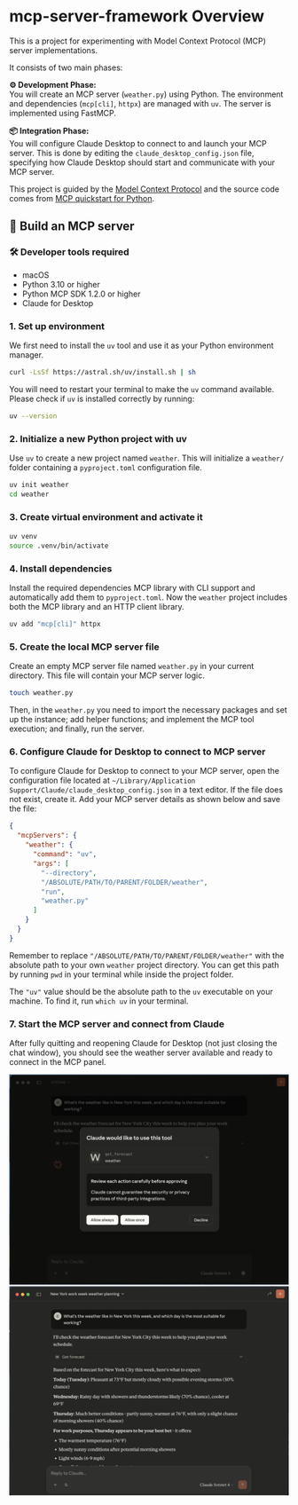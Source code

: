 # mcp-server-framework Overview
This is a project for experimenting with Model Context Protocol (MCP) server implementations. 

It consists of two main phases:

**⚙️ Development Phase:**  
You will create an MCP server (`weather.py`) using Python. The environment and dependencies (`mcp[cli]`, `httpx`) are managed with `uv`. The server is implemented using FastMCP.

**📦 Integration Phase:**  
You will configure Claude Desktop to connect to and launch your MCP server. This is done by editing the `claude_desktop_config.json` file, specifying how Claude Desktop should start and communicate with your MCP server.

This project is guided by the [Model Context Protocol](https://modelcontextprotocol.io/docs/develop/build-server) and the source code comes from [MCP quickstart for Python](https://github.com/modelcontextprotocol/quickstart-resources/tree/main/weather-server-python).


## 🚀 Build an MCP server

### 🛠️ Developer tools required
- macOS
- Python 3.10 or higher
- Python MCP SDK 1.2.0 or higher
- Claude for Desktop

### 1. Set up environment

We first need to install the `uv` tool and use it as your Python environment manager.

```bash
curl -LsSf https://astral.sh/uv/install.sh | sh
```
You will need to restart your terminal to make the `uv` command available. Please check if `uv` is installed correctly by running:

```bash
uv --version
```


### 2. Initialize a new Python project with uv

Use `uv` to create a new project named `weather`. This will initialize a `weather/` folder containing a `pyproject.toml` configuration file.
```bash
uv init weather
cd weather
```



### 3. Create virtual environment and activate it
```bash
uv venv
source .venv/bin/activate
```



### 4. Install dependencies

Install the required dependencies MCP library with CLI support and automatically add them to `pyproject.toml`. Now the `weather` project includes both the MCP library and an HTTP client library.

```bash
uv add "mcp[cli]" httpx
```

### 5. Create the local MCP server file

Create an empty MCP server file named `weather.py` in your current directory. This file will contain your MCP server logic.

```bash
touch weather.py
```

Then, in the `weather.py` you need to import the necessary packages and set up the instance; add helper functions; and implement the MCP tool execution; and finally, run the server.

### 6. Configure Claude for Desktop to connect to MCP server
To configure Claude for Desktop to connect to your MCP server, open the configuration file located at `~/Library/Application Support/Claude/claude_desktop_config.json` in a text editor. If the file does not exist, create it. Add your MCP server details as shown below and save the file:


```json
{
  "mcpServers": {
    "weather": {
      "command": "uv",
      "args": [
        "--directory",
        "/ABSOLUTE/PATH/TO/PARENT/FOLDER/weather",
        "run",
        "weather.py"
      ]
    }
  }
}
```
Remember to replace `"/ABSOLUTE/PATH/TO/PARENT/FOLDER/weather"` with the absolute path to your own `weather` project directory. You can get this path by running `pwd` in your terminal while inside the project folder.

The `"uv"` value should be the absolute path to the `uv` executable on your machine. To find it, run `which uv` in your terminal.

### 7. Start the MCP server and connect from Claude

After fully quitting and reopening Claude for Desktop (not just closing the chat window), you should see the weather server available and ready to connect in the MCP panel.

![MCP Panel1](./images/mcp_panel1.png)
![MCP Panel2](./images/mcp_panel2.png)